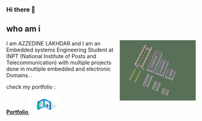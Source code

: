 ### Hi there 👋
## who am i
<img align="right" src="picmcu.gif" alt="azzedine lakhdar" width="40%">

<p align="left" width="60%">I am AZZEDINE LAKHDAR and I am an Embedded systems Engineering Student at INPT
 (National Institute of Posts and Telecommunication) with multiple projects done in multiple 
 embedded and electronic Domains. .</p>
<div>
 <p align="left">check my portfolio :</p>
 <a align="right" href="https://azzedine-lakhdar.netlify.app/"> <b>Portfolio</b> <img src="Portfolio.gif" alt="Portfolio" width="80" height="50"> </a>
 
 </div>
 

<!--
**Azzedine-prog/Azzedine-prog** is a ✨ _special_ ✨ repository because its `README.md` (this file) appears on your GitHub profile.

Here are some ideas to get you started:

- 🔭 I’m currently working on ...
- 🌱 I’m currently learning ...
- 👯 I’m looking to collaborate on ...
- 🤔 I’m looking for help with ...
- 💬 Ask me about ...
- 📫 How to reach me: ...
- 😄 Pronouns: ...
- ⚡ Fun fact: ...
 
  height="133"
-->
